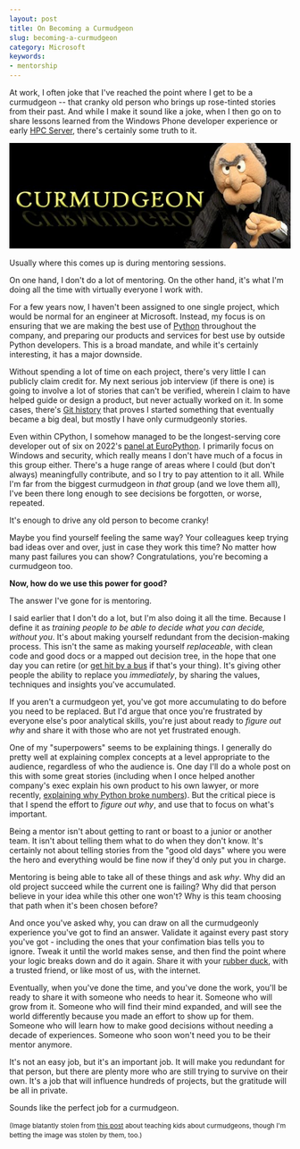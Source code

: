 ```yaml
---
layout: post
title: On Becoming a Curmudgeon
slug: becoming-a-curmudgeon
category: Microsoft
keywords:
- mentorship
---
```


At work, I often joke that I've reached the point where I get to be a curmudgeon -- that cranky old person who brings up rose-tinted stories from their past. And while I make it sound like a joke, when I then go on to share lessons learned from the Windows Phone developer experience or early [HPC Server](https://learn.microsoft.com/en-us/previous-versions/windows/it-pro/hpc-server-2012-r2-and-2012/jj899572(v=ws.11)), there's certainly some truth to it.

![Curmudgeon](/assets/2022-12-curmudgeon.png)

Usually where this comes up is during mentoring sessions.

<!--more-->

On one hand, I don't do a lot of mentoring. On the other hand, it's what I'm doing all the time with virtually everyone I work with.

For a few years now, I haven't been assigned to one single project, which would be normal for an engineer at Microsoft. Instead, my focus is on ensuring that we are making the best use of [Python](https://python.org) throughout the company, and preparing our products and services for best use by outside Python developers. This is a broad mandate, and while it's certainly interesting, it has a major downside.

Without spending a lot of time on each project, there's very little I can publicly claim credit for. My next serious job interview (if there is one) is going to involve a lot of stories that can't be verified, wherein I claim to have helped guide or design a product, but never actually worked on it. In some cases, there's [Git history](https://github.com/azure/azure-cli/commit/549f1be8ee881fb309caf3559d9232d3191af81d) that proves I started something that eventually became a big deal, but mostly I have only curmudgeonly stories.

Even within CPython, I somehow managed to be the longest-serving core developer out of six on 2022's [panel at EuroPython](https://youtu.be/0m2Cy5X6lcE). I primarily focus on Windows and security, which really means I don't have much of a focus in this group either. There's a huge range of areas where I could (but don't always) meaningfully contribute, and so I try to pay attention to it all. While I'm far from the biggest curmudgeon in _that_ group (and we love them all), I've been there long enough to see decisions be forgotten, or worse, repeated.

It's enough to drive any old person to become cranky!

Maybe you find yourself feeling the same way? Your colleagues keep trying bad ideas over and over, just in case they work this time? No matter how many past failures you can show? Congratulations, you're becoming a curmudgeon too.

**Now, how do we use this power for good?**

The answer I've gone for is mentoring.

I said earlier that I don't do a lot, but I'm also doing it all the time. Because I define it as _training people to be able to decide what you can decide, without you_. It's about making yourself redundant from the decision-making process. This isn't the same as making yourself _replaceable_, with clean code and good docs or a mapped out decision tree, in the hope that one day you can retire (or [get hit by a bus](https://en.wikipedia.org/wiki/Bus_factor) if that's your thing). It's giving other people the ability to replace you _immediately_, by sharing the values, techniques and insights you've accumulated.

If you aren't a curmudgeon yet, you've got more accumulating to do before you need to be replaced. But I'd argue that once you're frustrated by everyone else's poor analytical skills, you're just about ready to _figure out why_ and share it with those who are not yet frustrated enough.

One of my "superpowers" seems to be explaining things. I generally do pretty well at explaining complex concepts at a level appropriate to the audience, regardless of who the audience is. One day I'll do a whole post on this with some great stories (including when I once helped another company's exec explain his own product to his own lawyer, or more recently, [explaining why Python broke numbers](/speaking#2022)). But the critical piece is that I spend the effort to _figure out why_, and use that to focus on what's important.

Being a mentor isn't about getting to rant or boast to a junior or another team. It isn't about telling them what to do when they don't know. It's certainly not about telling stories from the "good old days" where you were the hero and everything would be fine now if they'd only put you in charge.

Mentoring is being able to take all of these things and ask _why_. Why did an old project succeed while the current one is failing? Why did that person believe in your idea while this other one won't? Why is this team choosing that path when it's been chosen before?

And once you've asked why, you can draw on all the curmudgeonly experience you've got to find an answer. Validate it against every past story you've got - including the ones that your confimation bias tells you to ignore. Tweak it until the world makes sense, and then find the point where your logic breaks down and do it again. Share it with your [rubber duck](https://rubberduckdebugging.com/), with a trusted friend, or like most of us, with the internet.

Eventually, when you've done the time, and you've done the work, you'll be ready to share it with someone who needs to hear it. Someone who will grow from it. Someone who will find their mind expanded, and will see the world differently because you made an effort to show up for them. Someone who will learn how to make good decisions without needing a decade of experiences. Someone who soon won't need you to be their mentor anymore.

It's not an easy job, but it's an important job. It will make you redundant for that person, but there are plenty more who are still trying to survive on their own. It's a job that will influence hundreds of projects, but the gratitude will be all in private.

Sounds like the perfect job for a curmudgeon.

<small>(Image blatantly stolen from [this post](https://elizabethstavis.wordpress.com/2013/09/07/shifting-from-curmudgeons-to-readers/) about teaching kids about curmudgeons, though I'm betting the image was stolen by them, too.)</small>
